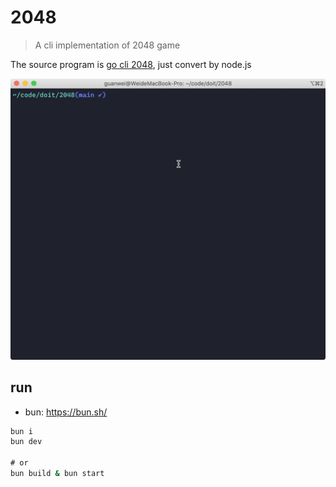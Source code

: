 # 2048

> A cli implementation of 2048 game

The source program is [go cli 2048](https://github.com/chhabraamit/2048), just convert by node.js

![2048](2048.gif)

## run

- bun: <https://bun.sh/>

``` cmd
bun i
bun dev

# or
bun build & bun start
```

